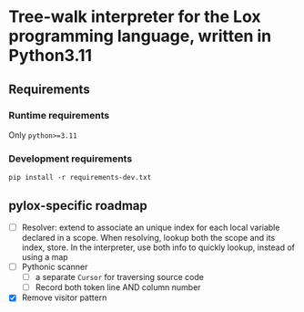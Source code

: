 # Tree-walk interpreter for the Lox programming language, written in Python3.11

## Requirements

### Runtime requirements
Only `python>=3.11`

### Development requirements
```
pip install -r requirements-dev.txt
```

## pylox-specific roadmap
- [ ] Resolver: extend to associate an unique index for each local variable
      declared in a scope. When resolving, lookup both the scope and its index,
      store. In the interpreter, use both info to quickly lookup, instead of using
      a map
- [ ] Pythonic scanner
  - [ ] a separate `Cursor` for traversing source code
  - [ ] Record both token line AND column number
- [x] Remove visitor pattern
